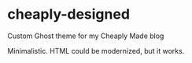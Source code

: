 # cheaply-designed
Custom Ghost theme for my Cheaply Made blog

Minimalistic. HTML could be modernized, but it works.
